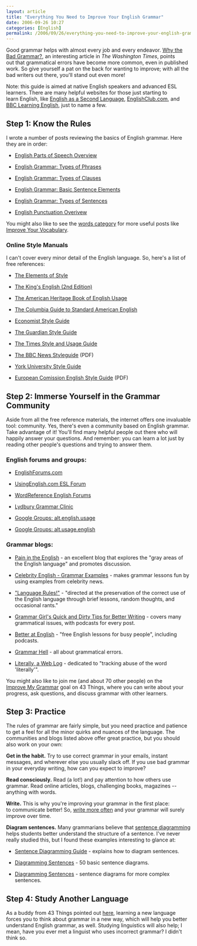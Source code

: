 ```yaml
---
layout: article
title: "Everything You Need to Improve Your English Grammar"
date: 2006-09-26 10:27
categories: [English]
permalink: /2006/09/26/everything-you-need-to-improve-your-english-grammar/
---
```

Good grammar helps with almost every job and every endeavor. <a target="_blank" href="http://www.washingtontimes.com/op-ed/20041215-085728-5559r.htm">Why the Bad Grammar?</a>, an interesting article in <em>The Washington Times</em>, points out that grammatical errors have become more common, even in published work. So give yourself a pat on the back for wanting to improve; with all the bad writers out there, you'll stand out even more!

Note: this guide is aimed at native English speakers and advanced ESL learners. There are many helpful websites for those just starting to learn English, like <a target="_blank" href="http://esl.about.com/od/beginningenglish/">English as a Second Language</a>, <a target="_blank" href="http://www.englishclub.com/learn-english.htm">EnglishClub.com</a>, and <a target="_blank" href="http://www.bbc.co.uk/worldservice/learningenglish/">BBC Learning English</a>, just to name a few.
<h2>Step 1: Know the Rules</h2>
I wrote a number of posts reviewing the basics of English grammar. Here they are in order:
<ul>
	<li><a href="http://learningnerd.com/2006/08/28/english-parts-of-speech-overview/">English Parts of Speech Overview</a></li>
</ul>
<ul>
	<li><a href="http://learningnerd.com/2006/09/06/english-grammar-types-of-phrases/">English Grammar: Types of Phrases</a></li>
</ul>
<ul>
	<li><a href="http://learningnerd.com/2006/09/08/english-grammar-types-of-clauses/">English Grammar: Types of Clauses</a></li>
</ul>
<ul>
	<li><a href="http://learningnerd.com/2006/09/10/english-grammar-basic-sentence-elements/">English Grammar: Basic Sentence Elements</a></li>
</ul>
<ul>
	<li><a href="http://learningnerd.com/2006/09/12/english-grammar-types-of-sentences/">English Grammar: Types of Sentences</a></li>
</ul>
<ul>
	<li><a href="http://learningnerd.com/2006/09/14/english-punctuation-overview/">English Punctuation Overivew</a></li>
</ul>
You might also like to see the <a href="http://learningnerd.com/language/english/#words">words category</a> for more useful posts like <a href="http://learningnerd.com/2006/08/19/improve-your-vocabulary/">Improve Your Vocabulary</a>.
<h3>Online Style Manuals</h3>
I can't cover every minor detail of the English language. So, here's a list of free references:
<ul>
	<li><a target="_blank" href="http://www.bartleby.com/141/">The Elements of Style</a></li>
</ul>
<ul>
	<li><a target="_blank" href="http://www.bartleby.com/116/">The King's English (2nd Edition)</a></li>
</ul>
<ul>
	<li><a target="_blank" href="http://www.bartleby.com/64/">The American Heritage Book of English Usage</a></li>
</ul>
<ul>
	<li><a target="_blank" href="http://www.bartleby.com/68/">The Columbia Guide to Standard American English</a></li>
</ul>
<ul>
	<li><a target="_blank" href="http://www.economist.com/research/StyleGuide/">Economist Style Guide</a></li>
</ul>
<ul>
	<li><a target="_blank" href="http://www.guardian.co.uk/styleguide/0,5817,184913,00.html">The Guardian Style Guide</a></li>
</ul>
<ul>
	<li><a target="_blank" href="http://www.timesonline.co.uk/section/0,,2941,00.html">The Times Style and Usage Guide</a></li>
</ul>
<ul>
	<li><a target="_blank" href="http://www.bbctraining.com/pdfs/newsStyleGuide.pdf">The BBC News Styleguide</a> (PDF)</li>
</ul>
<ul>
	<li><a target="_blank" href="http://www.yorku.ca/ycom/style/index.html">York University Style Guide</a></li>
</ul>
<ul>
	<li><a target="_blank" href="http://ec.europa.eu/translation/writing/style_guides/english/style_guide_en.pdf">European Comission English Style Guide</a> (PDF)</li>
</ul>
<h2>Step 2: Immerse Yourself in the Grammar Community</h2>
Aside from all the free reference materials, the internet offers one invaluable tool: community. Yes, there's even a community based on English grammar. Take advantage of it! You'll find many helpful people out there who will happily answer your questions. And remember: you can learn a lot just by reading other people's questions and trying to answer them.
<h3>English forums and groups:</h3>
<ul>
	<li><a target="_blank" href="http://www.englishforums.com/">EnglishForums.com</a></li>
</ul>
<ul>
	<li><a target="_blank" href="http://www.usingenglish.com/forum/">UsingEnglish.com ESL Forum</a></li>
</ul>
<ul>
	<li><a target="_blank" href="http://forum.wordreference.com/forumdisplay.php?f=6">WordReference English Forums</a></li>
</ul>
<ul>
	<li><a target="_blank" href="http://www.lydbury.co.uk/grammar/">Lydbury Grammar Clinic</a></li>
</ul>
<ul>
	<li><a target="_blank" href="http://groups.google.com/group/alt.english.usage?lnk=sg">Google Groups: alt.english.usage</a></li>
</ul>
<ul>
	<li><a target="_blank" href="http://groups.google.com/group/alt.usage.english?lnk=sg">Google Groups: alt.usage.english</a></li>
</ul>
<h3>Grammar blogs:</h3>
<ul>
	<li><a target="_blank" href="http://www.painintheenglish.com/">Pain in the English</a> - an excellent blog that explores the "gray areas of the English language" and promotes discussion.</li>
</ul>
<ul>
	<li><a target="_blank" href="http://www.celebrityenglish.com/grammar/">Celebrity English - Grammar Examples</a> - makes grammar lessons fun by using examples from celebrity news.</li>
</ul>
<ul>
	<li><a target="_blank" href="http://languagerules.wordpress.com/">"Language Rules!"</a> - "directed at the preservation of the correct use of the English language through brief lessons, random thoughts, and occasional rants."</li>
</ul>
<ul>
	<li><a target="_blank" href="http://grammar.qdnow.com/">Grammar Girl's Quick and Dirty Tips for Better Writing</a> - covers many grammatical issues, with podcasts for every post.</li>
</ul>
<ul>
	<li><a target="_blank" href="http://www.betteratenglish.com/">Better at English</a> - "free English lessons for busy people", including podcasts.</li>
</ul>
<ul>
	<li><a target="_blank" href="http://www.grammarhell.com/">Grammar Hell</a> - all about grammatical errors.</li>
</ul>
<ul>
	<li><a target="_blank" href="http://literally.barelyfitz.com/">Literally, a Web Log</a> - dedicated to "tracking abuse of the word 'literally'".</li>
</ul>
You might also like to join me (and about 70 other people) on the <a target="_blank" href="http://www.43things.com/things/view/35850">Improve My Grammar</a> goal on 43 Things, where you can write about your progress, ask questions, and discuss grammar with other learners.
<h2>Step 3: Practice</h2>
The rules of grammar are fairly simple, but you need practice and patience to get a feel for all the minor quirks and nuances of the language. The communities and blogs listed above offer great practice, but you should also work on your own:

<strong>Get in the habit.</strong> Try to use correct grammar in your emails, instant messages, and wherever else you usually slack off. If you use bad grammar in your everyday writing, how can you expect to improve?

<strong>Read consciously.</strong> Read (a lot!) and pay attention to how others use grammar. Read online articles, blogs, challenging books, magazines -- anything with words.

<strong>Write.</strong> This is why you're improving your grammar in the first place: to communicate better! So, <a href="http://learningnerd.com/2006/09/30/how-to-write-more-often/" title="How to Write More Often">write more often</a> and your grammar will surely improve over time.

<strong>Diagram sentences.</strong> Many grammarians believe that <a target="_blank" href="http://en.wikipedia.org/wiki/Sentence_diagram" title="Wikipedia - Sentence Diagram">sentence diagramming</a> helps students better understand the structure of a sentence. I've never really studied this, but I found these examples interesting to glance at:
<ul>
	<li><a target="_blank" href="http://home.new.rr.com/aplang/Diagramming/diagramming_main.html">Sentence Diagramming Guide</a> - explains how to diagram sentences.</li>
</ul>
<ul>
	<li><a target="_blank" href="http://grammar.ccc.commnet.edu/grammar/diagrams2/one_pager1.htm">Diagramming Sentences</a> - 50 basic sentence diagrams.</li>
</ul>
<ul>
	<li><a target="_blank" href="http://grammar.ccc.commnet.edu/grammar/diagrams2/one_pager2.htm">Diagramming Sentences</a> - sentence diagrams for more complex sentences.</li>
</ul>
<h2>Step 4: Study Another Language</h2>
As a buddy from 43 Things pointed out <a target="_blank" href="http://www.43things.com/entries/view/1194337#comments">here</a>, learning a new language forces you to think about grammar in a new way, which will help you better understand English grammar, as well. Studying linguistics will also help; I mean, have you ever met a linguist who uses incorrect grammar? I didn't think so.
